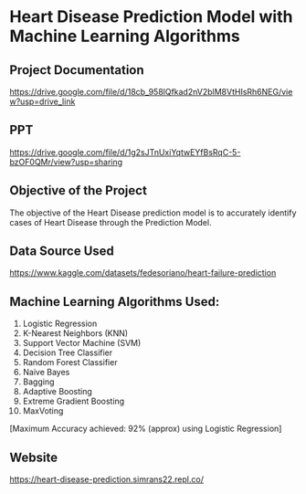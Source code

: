 # Heart Disease Prediction Model with Machine Learning Algorithms

## Project Documentation
https://drive.google.com/file/d/18cb_958lQfkad2nV2blM8VtHIsRh6NEG/view?usp=drive_link

## PPT
https://drive.google.com/file/d/1g2sJTnUxiYqtwEYfBsRqC-5-bzOF0QMr/view?usp=sharing

## Objective of the Project 
The objective of the Heart Disease prediction model is to accurately identify cases of Heart Disease through the Prediction Model.

## Data Source Used
https://www.kaggle.com/datasets/fedesoriano/heart-failure-prediction

## Machine Learning Algorithms Used:
1. Logistic Regression
2. K-Nearest Neighbors (KNN)
3. Support Vector Machine (SVM)
4. Decision Tree Classifier
5. Random Forest Classifier
6. Naive Bayes
7. Bagging
8. Adaptive Boosting
9. Extreme Gradient Boosting
10. MaxVoting

[Maximum Accuracy achieved: 92% (approx) using Logistic Regression]

## Website
https://heart-disease-prediction.simrans22.repl.co/
